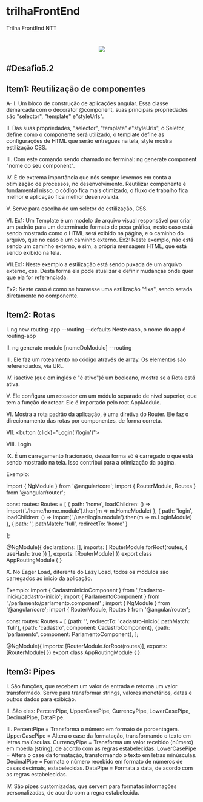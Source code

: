 # trilhaFrontEnd
 Trilha FrontEnd NTT
</h1>
<h1 align="center">
<img src="http://1.bp.blogspot.com/-hEItJlZTE3I/VirtgFC_k3I/AAAAAAAAKzM/kLj7Laem30A/s1600/5.png">
</h1>

<h2>
#Desafio5.2
</h2>

<h2>Item1: Reutilização de componentes</h2>

A-
I. Um bloco de construção de aplicações angular. Essa classe demarcada com o decorator
@component, suas principais propriedades são "selector", "template" e"styleUrls".

II. Das suas propriedades, "selector", "template" e"styleUrls", o Seletor, define como o
componente será utilizado, o template define as configurações de HTML que serão entregues
na tela, style mostra estilização CSS. 

III. Com este comando sendo chamado no terminal: ng generate component "nome do seu component".

IV. É de extrema importância que nós sempre levemos em conta a otimização de processos, no
desenvolvimento. Reutilizar componente é fundamental nisso, o código fica mais otimizado, 
o fluxo de trabalho fica melhor e aplicação fica melhor desenvolvida.

V. Serve para escolha de um seletor de estilização, CSS. 

VI. Ex1: Um Template é um modelo de arquivo visual responsável por criar um padrão para um determinado 
formato de peça gráfica, neste caso está sendo mostrado como o HTML será exibido na página,
e o caminho do arquivo, que no caso é um caminho externo.
Ex2: Neste exemplo, não está sendo um caminho externo, e sim, a própria mensagem HTML, que
está sendo exibido na tela.

VII.Ex1: Neste exemplo a estilização está sendo puxada de um arquivo externo, css. Desta 
forma ela pode atualizar e definir mudanças onde quer que ela for referenciada.

Ex2: Neste caso é como se houvesse uma estilização "fixa", sendo setada diretamente no 
componente.

<h2>Item2: Rotas</h2>
I. ng new routing-app --routing --defaults 
Neste caso, o nome do app é routing-app

II. ng generate module [nomeDoModulo] --routing

III. Ele faz um roteamento no código através de array. Os elementos são referenciados,
via URL.

IV. isactive (que em inglês é "é ativo")é um booleano, mostra se a Rota está ativa.

V. Ele configura um roteador em um módulo separado de nível superior, que tem a função
de rotear. Ele é importado pelo root AppModule.

VI. Mostra a rota padrão da aplicação, é uma diretiva do Router. Ele faz o direcionamento
das rotas por componentes, de forma correta.

VII. <button (click)="Login('/login')"></button>

VIII. <a routerLink="/login">Login</a><br>

IX. É um carregamento fracionado, dessa forma só é carregado o que está sendo mostrado na
tela. Isso contribui para a otimização da página.

Exemplo:

import { NgModule } from '@angular/core';
import { RouterModule, Routes } from '@angular/router';

const routes: Routes = [
  { path: 'home', loadChildren: () => import('./home/home.module').then(m => m.HomeModule) },
  { path: 'login', loadChildren: () => import('./user/login.module').then(m => m.LoginModule) },
  {
    path: '',
    pathMatch: 'full',
    redirectTo: 'home'
  }

];

@NgModule({
  declarations: [],
  imports: [
    RouterModule.forRoot(routes, { useHash: true })
  ],
  exports: [RouterModule]
})
export class AppRoutingModule { }

X. No Eager Load, diferente do Lazy Load, todos os módulos são carregados ao inicio da
aplicação. 

Exemplo:
import { CadastroInicioComponent } from './cadastro-inicio/cadastro-inicio';
import { ParlamentoComponent } from './parlamento/parlamento.component' ;
import { NgModule } from '@angular/core';
import { RouterModule, Routes } from '@angular/router';

const routes: Routes = [
	{path: '', redirectTo: 'cadastro-inicio', pathMatch: 'full'},
	{path: 'cadastro', component: CadastroComponent},
	{path: 'parlamento', component: ParlamentoComponent},
];

@NgModule({
	imports: [RouterModule.forRoot(routes)],
	exports: [RouterModule]
})
export class AppRoutingModule { }


<h2>Item3: Pipes</h2>
I. São funções, que recebem um valor de entrada e retorna um valor transformado. Serve para
transformar strings, valores monetários, datas e outros dados para exibição.

II. São eles: PercentPipe, UpperCasePipe, CurrencyPipe, LowerCasePipe, DecimalPipe, DataPipe.

III.
PercentPipe = Transforma o número em formato de porcentagem.
UpperCasePipe = Altera o case da formatação, transformando o texto em letras maiúsculas.
CurrencyPipe = Transforma um valor recebido (número) em moeda (string), de acordo com as regras estabelecidas.
LowerCasePipe = Altera o case da formatação, transformando o texto em letras minúsculas.
DecimalPipe = Formata o número recebido em formato de números de casas decimais, estabelecidas.
DataPipe = Formata a data, de acordo com as regras estabelecidas.

IV. São pipes customizadas, que servem para formatas informações personalizadas, de acordo com a regra estabelecida.